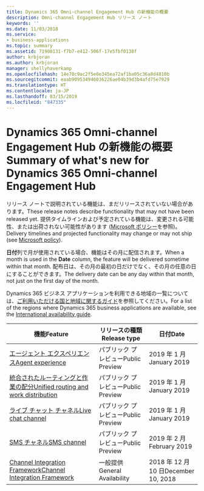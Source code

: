 ```yaml
---
title: Dynamics 365 Omni-channel Engagement Hub の新機能の概要
description: Omni-channel Engagement Hub リリース ノート
keywords: ''
ms.date: 11/03/2018
ms.service:
- business-applications
ms.topic: summary
ms.assetid: 71908131-f7b7-e412-506f-17e5fbf0138f
author: krbjoran
ms.author: krbjoran
manager: shellyhaverkamp
ms.openlocfilehash: 14e78c9ac2f5e0e345ea72af1ba05c36a8d4810b
ms.sourcegitcommit: eaab909534946036226ae04b39d3b4afd75e7929
ms.translationtype: HT
ms.contentlocale: ja-JP
ms.lasthandoff: 03/15/2019
ms.locfileid: "847335"
---
```

#  <a name="summary-of-whats-new-for-dynamics-365-omni-channel-engagement-hub"></a><span data-ttu-id="1a0be-103">Dynamics 365 Omni-channel Engagement Hub の新機能の概要</span><span class="sxs-lookup"><span data-stu-id="1a0be-103">Summary of what's new for Dynamics 365 Omni-channel Engagement Hub</span></span>


<span data-ttu-id="1a0be-104">リリース ノートで説明されている機能は、まだリリースされていない場合があります。</span><span class="sxs-lookup"><span data-stu-id="1a0be-104">These release notes describe functionality that may not have been released yet.</span></span> <span data-ttu-id="1a0be-105">提供タイムラインおよび予定されている機能は、変更される可能性、または出荷されない可能性があります ([Microsoft ポリシー](https://go.microsoft.com/fwlink/p/?linkid=2007332)を参照)。</span><span class="sxs-lookup"><span data-stu-id="1a0be-105">Delivery timelines and projected functionality may change or may not ship (see [Microsoft policy](https://go.microsoft.com/fwlink/p/?linkid=2007332)).</span></span>

<span data-ttu-id="1a0be-106">**日付**列で月が使用されている場合、機能はその月に配信されます。</span><span class="sxs-lookup"><span data-stu-id="1a0be-106">When a month is used in the **Date** column, the feature will be delivered sometime within that month.</span></span> <span data-ttu-id="1a0be-107">配布日は、その月の最初の日だけでなく、その月の任意の日にすることができます。</span><span class="sxs-lookup"><span data-stu-id="1a0be-107">The delivery date can be any day within that month, not just on the first day of the month.</span></span>

<span data-ttu-id="1a0be-108">Dynamics 365 ビジネス アプリケーションを利用できる地域の一覧については、[ご利用いただける国と地域に関するガイド](https://aka.ms/dynamics_365_international_availability_deck)を参照してください。</span><span class="sxs-lookup"><span data-stu-id="1a0be-108">For a list of the regions where Dynamics 365 business applications are available, see the [International availability guide](https://aka.ms/dynamics_365_international_availability_deck).</span></span> 


| <span data-ttu-id="1a0be-109">機能</span><span class="sxs-lookup"><span data-stu-id="1a0be-109">Feature</span></span>                                                                                  | <span data-ttu-id="1a0be-110">リリースの種類</span><span class="sxs-lookup"><span data-stu-id="1a0be-110">Release type</span></span>   | <span data-ttu-id="1a0be-111">日付</span><span class="sxs-lookup"><span data-stu-id="1a0be-111">Date</span></span> |
|------------------------------------------------------------------------------------------|----------------|----------------------|
| [<span data-ttu-id="1a0be-112">エージェント エクスペリエンス</span><span class="sxs-lookup"><span data-stu-id="1a0be-112">Agent experience</span></span>](agent-experience.md)                    | <span data-ttu-id="1a0be-113">パブリック プレビュー</span><span class="sxs-lookup"><span data-stu-id="1a0be-113">Public Preview</span></span> | <span data-ttu-id="1a0be-114">2019 年 1 月</span><span class="sxs-lookup"><span data-stu-id="1a0be-114">January 2019</span></span>         |
| [<span data-ttu-id="1a0be-115">統合されたルーティングと作業の配分</span><span class="sxs-lookup"><span data-stu-id="1a0be-115">Unified routing and work distribution</span></span>](unified-routing-work-distribution.md)          | <span data-ttu-id="1a0be-116">パブリック プレビュー</span><span class="sxs-lookup"><span data-stu-id="1a0be-116">Public Preview</span></span> | <span data-ttu-id="1a0be-117">2019 年 1 月</span><span class="sxs-lookup"><span data-stu-id="1a0be-117">January 2019</span></span>         |
| [<span data-ttu-id="1a0be-118">ライブ チャット チャネル</span><span class="sxs-lookup"><span data-stu-id="1a0be-118">Live chat channel</span></span>](chat-channel-omni-channel-engagement-hub.md)                                | <span data-ttu-id="1a0be-119">パブリック プレビュー</span><span class="sxs-lookup"><span data-stu-id="1a0be-119">Public Preview</span></span> | <span data-ttu-id="1a0be-120">2019 年 1 月</span><span class="sxs-lookup"><span data-stu-id="1a0be-120">January 2019</span></span>         |
| [<span data-ttu-id="1a0be-121">SMS チャネル</span><span class="sxs-lookup"><span data-stu-id="1a0be-121">SMS channel</span></span>](sms-channel-omni-channel-engagement-hub.md)                                  | <span data-ttu-id="1a0be-122">パブリック プレビュー</span><span class="sxs-lookup"><span data-stu-id="1a0be-122">Public Preview</span></span> | <span data-ttu-id="1a0be-123">2019 年 2 月</span><span class="sxs-lookup"><span data-stu-id="1a0be-123">February 2019</span></span>         |
| [<span data-ttu-id="1a0be-124">Channel Integration Framework</span><span class="sxs-lookup"><span data-stu-id="1a0be-124">Channel Integration Framework</span></span>](channel-integration-framework.md)                      | <span data-ttu-id="1a0be-125">一般提供</span><span class="sxs-lookup"><span data-stu-id="1a0be-125">General Availability</span></span> | <span data-ttu-id="1a0be-126">2018 年 12 月 10 日</span><span class="sxs-lookup"><span data-stu-id="1a0be-126">December 10, 2018</span></span>      |
